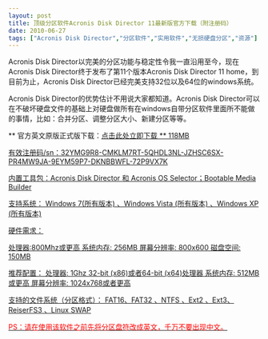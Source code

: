 ```yaml
---
layout: post
title: 顶级分区软件Acronis Disk Director 11最新版官方下载（附注册码）		
date: 2010-06-27
tags: ["Acronis Disk Director","分区软件","实用软件","无损硬盘分区","资源"]
---
```


Acronis Disk Director以完美的分区功能与稳定性令我一直沿用至今，现在Acronis Disk Director终于发布了第11个版本Acronis Disk Director 11 home，到目前为止，Acronis Disk Director已经完美支持32位以及64位的windows系统。

Acronis Disk Director的优势估计不用说大家都知道。Acronis Disk Director可以在不破坏硬盘文件的基础上对硬盘做所有在windows自带分区软件里面所不能做的事情，比如：合并分区、调整分区大小、新建分区等等。

** 官方英文原版正式版下载：<a title="顶级分区软件Acronis Disk Director 11最新版官方下载" href="http://www.saqqdy.com/?r=http://www.acronis.com/homecomputing/download/link/?ADD11H_trial_en-US.exe" target="_blank">点击此处立即下载 ** 118MB</strong>

有效注册码/sn：32YMG9R8-CMKLM7RT-5QHDL3NL-JZHSC6SX-PR4MW9JA-9EYM59P7-DKNBBWFL-72P9VX7K

内置工具包：Acronis Disk Director 和 Acronis OS Selector；Bootable Media Builder

支持系统：
Windows 7(所有版本) 、Windows Vista (所有版本) 、Windows XP (所有版本)

硬件需求：

处理器:800Mhz或更高
系统内存: 256MB
屏幕分辨率: 800x600
磁盘空间: 150MB

推荐配置：
处理器: 1Ghz 32-bit (x86)或者64-bit (x64)处理器
系统内存: 512MB或更高
屏幕分辨率: 1024x768或者更高

支持的文件系统（分区格式）：
FAT16、FAT32 、NTFS 、Ext2 、Ext3、ReiserFS3 、Linux SWAP

<span style="color: red;">PS：请在使用该软件之前先将分区盘符改成英文，千万不要出现中文。		
